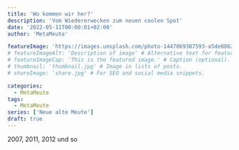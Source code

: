 ```yaml
---
title: 'Wo kommen wir her?'
description: 'Vom Wiedererwecken zum neuen coolen Spot'
date: '2022-05-11T00:00:01+02:00'
author: 'MetaMeute'

featureImage: 'https://images.unsplash.com/photo-1447069387593-a5de0862481e?ixlib=rb-1.2.1&ixid=MnwxMjA3fDB8MHxwaG90by1wYWdlfHx8fGVufDB8fHx8&auto=format&fit=crop&w=1169&q=80' # Top image on post.
# featureImageAlt: 'Description of image' # Alternative text for featured image.
# featureImageCap: 'This is the featured image.' # Caption (optional).
# thumbnail: 'thumbnail.jpg' # Image in lists of posts.
# shareImage: 'share.jpg' # For SEO and social media snippets.

categories:
  - MetaMeute
tags:
  - MetaMeute
series: ['Neue alte Meute']
draft: true
---
```


2007, 2011, 2012 und so 
